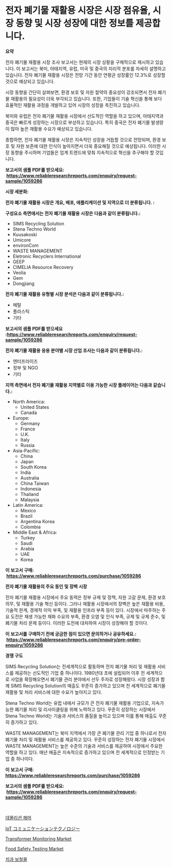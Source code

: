 <p><h1>전자 폐기물 재활용 시장은 시장 점유율, 시장 동향 및 시장 성장에 대한 정보를 제공합니다.</h1></p><p><strong>요약</strong></p>
<p><p>전자 폐기물 재활용 시장 조사 보고서는 현재의 시장 상황을 구체적으로 제시하고 있습니다. 이 보고서는 북미, 아태지역, 유럽, 미국 및 중국의 지리적 분포를 자세히 설명하고 있습니다. 전자 폐기물 재활용 시장은 전망 기간 동안 연평균 성장률인 12.3%로 성장할 것으로 예상되고 있습니다.</p><p>시장 동향을 간단히 살펴보면, 환경 보호 및 자원 절약의 중요성이 강조되면서 전자 폐기물 재활용의 필요성이 더욱 부각되고 있습니다. 또한, 기업들이 기술 혁신을 통해 보다 효율적인 재활용 과정을 개발하고 있어 시장의 성장을 촉진하고 있습니다.</p><p>북미와 유럽은 전자 폐기물 재활용 시장에서 선도적인 역할을 하고 있으며, 아태지역과 중국은 빠르게 성장하는 시장으로 부상하고 있습니다. 특히 중국은 전자 폐기물 발생량이 많아 높은 재활용 수요가 예상되고 있습니다.</p><p>종합하면, 전자 폐기물 재활용 시장은 지속적인 성장을 거듭할 것으로 전망되며, 환경 보호 및 자원 보존에 대한 인식이 높아지면서 더욱 중요해질 것으로 예상됩니다. 이러한 시장 동향을 주시하며 기업들은 업계 트렌드에 맞춰 지속적으로 혁신을 추구해야 할 것입니다.</p></p>
<p><strong>보고서의 샘플 PDF를 받으세요: &nbsp;<a href="https://www.reliableresearchreports.com/enquiry/request-sample/1059286">https://www.reliableresearchreports.com/enquiry/request-sample/1059286</a></strong></p>
<p><strong>시장 세분화:</strong></p>
<p><strong> 전자 폐기물 재활용 시장은 개요, 배포, 애플리케이션 및 지역으로 더 분류됩니다. :</strong></p>
<p><strong>구성요소 측면에서는 전자 폐기물 재활용 시장은 다음과 같이 분류됩니다.:</strong></p>
<p><ul><li>SIMS Recycling Solution</li><li>Stena Techno World</li><li>Kuusakoski</li><li>Umicore</li><li>environCom</li><li>WASTE MANAGEMENT</li><li>Eletronic Recyclers International</li><li>GEEP</li><li>CIMELIA Resource Recovery</li><li>Veolia</li><li>Gem</li><li>Dongjiang</li></ul></p>
<p><strong> 전자 폐기물 재활용 유형별 시장 분석은 다음과 같이 분류됩니다.:</strong></p>
<p><ul><li>메탈</li><li>플라스틱</li><li>기타</li></ul></p>
<p><strong>보고서의 샘플 PDF를 받으세요 :<a href="https://www.reliableresearchreports.com/enquiry/request-sample/1059286">https://www.reliableresearchreports.com/enquiry/request-sample/1059286</a></strong></p>
<p><strong> 전자 폐기물 재활용 응용 분야별 시장 산업 조사는 다음과 같이 분류됩니다.:</strong></p>
<p><ul><li>엔터프라이즈</li><li>정부 및 NGO</li><li>기타</li></ul></p>
<p><strong>지역 측면에서 전자 폐기물 재활용 지역별로 이용 가능한 시장 플레이어는 다음과 같습니다.:</strong></p>
<p><ul>
    <li>
        North America:
        <ul>
            <li>United States</li>
            <li>Canada</li>
        </ul>
    </li>
    <li>
        Europe:
        <ul>
            <li>Germany</li>
            <li>France</li>
            <li>U.K.</li>
            <li>Italy</li>
            <li>Russia</li>
        </ul>
    </li>
    <li>
        Asia-Pacific:
        <ul>
            <li>China</li>
            <li>Japan</li>
            <li>South Korea</li>
            <li>India</li>
            <li>Australia</li>
            <li>China Taiwan</li>
            <li>Indonesia</li>
            <li>Thailand</li>
            <li>Malaysia</li>
        </ul>
    </li>
    <li>
        Latin America:
        <ul>
            <li>Mexico</li>
            <li>Brazil</li>
            <li>Argentina Korea</li>
            <li>Colombia</li>
        </ul>
    </li>
    <li>
        Middle East & Africa:
        <ul>
            <li>Turkey</li>
            <li>Saudi</li>
            <li>Arabia</li>
            <li>UAE</li>
            <li>Korea</li>
        </ul>
    </li>
    </ul></p>
<p><strong>이 보고서 구매: &nbsp;<a href="https://www.reliableresearchreports.com/purchase/1059286">https://www.reliableresearchreports.com/purchase/1059286</a></strong></p>
<p><strong>전자 폐기물 재활용의 주요 동인 및 장벽 시장</strong></p>
<p><p>전자 폐기물 재활용 시장에서 주요 동력은 정부 규제 및 정책, 자원 고갈 문제, 환경 보호 의무, 및 재활용 기술 혁신 등이다. 그러나 재활용 시장에서의 장벽은 높은 재활용 비용, 기술적 한계, 경제적 이익 부족, 및 재활용 인프라 부족 등이 있다. 시장에서 마주하는 주요 도전은 재생 가능한 재화 수요의 부족, 환경 오염 및 인식 부족, 규제 및 규제 준수, 및 폐기물 처리 문제 등이다. 이러한 도전에 대처하여 시장이 성장해야 할 것이다.</p></p>
<p><strong>이 보고서를 구매하기 전에 궁금한 점이 있으면 문의하거나 공유하세요.: &nbsp;<a href="https://www.reliableresearchreports.com/enquiry/pre-order-enquiry/1059286">https://www.reliableresearchreports.com/enquiry/pre-order-enquiry/1059286</a></strong></p>
<p><strong>경쟁 구도</strong></p>
<p><p>SIMS Recycling Solution는 전세계적으로 활동하며 전자 폐기물 처리 및 재활용 서비스를 제공하는 선도적인 기업 중 하나이다. 1980년대 초에 설립되어 이후 전 세계적으로 사업을 확장해오면서 폐기물 관리 분야에서 선두 주자로 성장해왔다. 시장 성장과 함께 SIMS Recycling Solution의 매출도 꾸준히 증가하고 있으며 전 세계적으로 폐기물 재활용 및 처리 서비스에 대한 수요가 높아지고 있다.</p><p>Stena Techno World는 유럽 내에서 규모가 큰 전자 폐기물 재활용 기업으로, 지속가능한 폐기물 처리 및 리사이클링을 위해 노력하고 있다. 꾸준히 성장하는 시장에서 Stena Techno World는 기술과 서비스의 품질을 높이고 있으며 이를 통해 매출도 꾸준히 증가하고 있다.</p><p>WASTE MANAGEMENT는 북미 지역에서 가장 큰 폐기물 관리 기업 중 하나로서 전자 폐기물 처리 및 재활용 서비스를 제공하고 있다. 꾸준히 성장하는 전자 폐기물 시장에서 WASTE MANAGEMENT는 높은 수준의 기술과 서비스를 제공하여 시장에서 주요한 역할을 하고 있다. 매년 매출은 지속적으로 증가하고 있으며 전 세계적으로 인정받는 기업 중 하나이다.</p></p>
<p><strong>이 보고서 구매: &nbsp; <a href="https://www.reliableresearchreports.com/purchase/1059286">https://www.reliableresearchreports.com/purchase/1059286</a></strong></p>
<p><strong>보고서의 샘플 PDF를 받으세요: &nbsp;<a href="https://www.reliableresearchreports.com/enquiry/request-sample/1059286">https://www.reliableresearchreports.com/enquiry/request-sample/1059286</a></strong><strong></strong></p>
<p>&nbsp;</p>
<p><p><a href="https://github.com/bunxhcci35271755/Market-Research-Report-List-1/blob/main/5866433782.md">데몰리션 해머</a></p><p><a href="https://github.com/efcvopdgkdx128/Market-Research-Report-List-1/blob/main/33311261090.md">IoT コミュニケーションテクノロジー</a></p><p><a href="https://issuu.com/reportprime-2/docs/transformer-monitoring-market-size-2030.pptx">Transformer Monitoring Market</a></p><p><a href="https://view.publitas.com/reportprime-1/decoding-the-food-safety-testing-market-a-deep-dive-into-the-latest-market-trends-market-segmentation-and-competitive-analysis/">Food Safety Testing Market</a></p><p><a href="https://github.com/fredrickeglers/Market-Research-Report-List-1/blob/main/1617559783.md">치과 보철물</a></p></p>